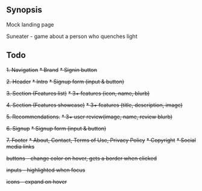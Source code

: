 ## Synopsis

Mock landing page

Suneater - game about a person who quenches light

## Todo

~~1. Navigation~~
    ~~* Brand~~
    ~~* Signin button~~

~~2. Header~~
    ~~* Intro~~
    ~~* Signup form (input & button)~~

~~3. Section (Features list)~~
    ~~* 3+ features (icon, name, blurb)~~

~~4. Section (Features showcase)~~
    ~~* 3+ features (title, description, image)~~

~~5. Recommendations.~~
    ~~* 3+ user review(image, name, review blurb)~~

~~6. Signup~~
    ~~* Signup form (input &  button)~~

~~7. Footer~~
    ~~* About, Contact, Terms of Use, Privacy Policy~~
    ~~* Copyright~~
    ~~* Social media links~~

~~buttons - change color on hover, gets a border when clicked~~

~~inputs - highlighted when focus~~

~~icons - expand on hover~~
